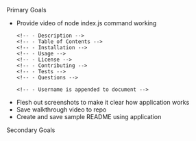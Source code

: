 Primary Goals

- Provide video of node index.js command working
    <!-- - Generated README includes name of project and following sections: -->
      <!-- - Description -->
      <!-- - Table of Contents -->
      <!-- - Installation -->
      <!-- - Usage -->
      <!-- - License -->
      <!-- - Contributing -->
      <!-- - Tests -->
      <!-- - Questions -->
    <!-- - Entering name of project displays it as the title of the README -->
    <!-- - Information inputted for Description, Installation, Usage, Contributing and Testing sections appends properly within README doc -->
    <!-- - Allow for the choice of several licenses -->
  <!-- - License badge appears near the top of the README -->
    <!-- - Able to add github username -->
      <!-- - Username is appended to document -->
  <!-- - Link to profile -->
  <!-- - Able to add email -->
  <!-- - email is added to Questions section along with instructions on how to reach me -->
  <!-- - Clicking on the links in the Table of Contents takes the user to the appropriate location within doc -->
- Flesh out screenshots to make it clear how application works
- Save walkthrough video to repo
- Create and save sample README using application
<!-- - Update README for this project to be very detailed -->

Secondary Goals

<!-- - If possible, if user selects none for license or none for screenshots, delete each section respectively -->
